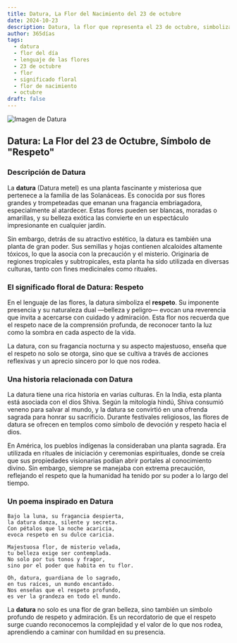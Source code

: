 ```yaml
---
title: Datura, La Flor del Nacimiento del 23 de octubre
date: 2024-10-23
description: Datura, la flor que representa el 23 de octubre, simboliza Respeto. Descubre su fascinante historia, significado en el lenguaje de las flores y una poesía que celebra su belleza.
author: 365días
tags:
  - datura
  - flor del día
  - lenguaje de las flores
  - 23 de octubre
  - flor
  - significado floral
  - flor de nacimiento
  - octubre
draft: false
---
```



![Imagen de Datura](https://cdn.pixabay.com/photo/2021/09/03/00/54/white-datura-6594773_640.jpg#center)


## Datura: La Flor del 23 de Octubre, Símbolo de "Respeto"

### Descripción de Datura

La **datura** (Datura metel) es una planta fascinante y misteriosa que pertenece a la familia de las Solanáceas. Es conocida por sus flores grandes y trompeteadas que emanan una fragancia embriagadora, especialmente al atardecer. Estas flores pueden ser blancas, moradas o amarillas, y su belleza exótica las convierte en un espectáculo impresionante en cualquier jardín.

Sin embargo, detrás de su atractivo estético, la datura es también una planta de gran poder. Sus semillas y hojas contienen alcaloides altamente tóxicos, lo que la asocia con la precaución y el misterio. Originaria de regiones tropicales y subtropicales, esta planta ha sido utilizada en diversas culturas, tanto con fines medicinales como rituales.

### El significado floral de Datura: Respeto

En el lenguaje de las flores, la datura simboliza el **respeto**. Su imponente presencia y su naturaleza dual —belleza y peligro— evocan una reverencia que invita a acercarse con cuidado y admiración. Esta flor nos recuerda que el respeto nace de la comprensión profunda, de reconocer tanto la luz como la sombra en cada aspecto de la vida.

La datura, con su fragancia nocturna y su aspecto majestuoso, enseña que el respeto no solo se otorga, sino que se cultiva a través de acciones reflexivas y un aprecio sincero por lo que nos rodea.

### Una historia relacionada con Datura

La datura tiene una rica historia en varias culturas. En la India, esta planta está asociada con el dios Shiva. Según la mitología hindú, Shiva consumió veneno para salvar al mundo, y la datura se convirtió en una ofrenda sagrada para honrar su sacrificio. Durante festivales religiosos, las flores de datura se ofrecen en templos como símbolo de devoción y respeto hacia el dios.

En América, los pueblos indígenas la consideraban una planta sagrada. Era utilizada en rituales de iniciación y ceremonias espirituales, donde se creía que sus propiedades visionarias podían abrir portales al conocimiento divino. Sin embargo, siempre se manejaba con extrema precaución, reflejando el respeto que la humanidad ha tenido por su poder a lo largo del tiempo.

### Un poema inspirado en Datura

```
Bajo la luna, su fragancia despierta,  
la datura danza, silente y secreta.  
Con pétalos que la noche acaricia,  
evoca respeto en su dulce caricia.

Majestuosa flor, de misterio velada,  
tu belleza exige ser contemplada.  
No solo por tus tonos y fragor,  
sino por el poder que habita en tu flor.

Oh, datura, guardiana de lo sagrado,  
en tus raíces, un mundo encantado.  
Nos enseñas que el respeto profundo,  
es ver la grandeza en todo el mundo.
```

La **datura** no solo es una flor de gran belleza, sino también un símbolo profundo de respeto y admiración. Es un recordatorio de que el respeto surge cuando reconocemos la complejidad y el valor de lo que nos rodea, aprendiendo a caminar con humildad en su presencia.

